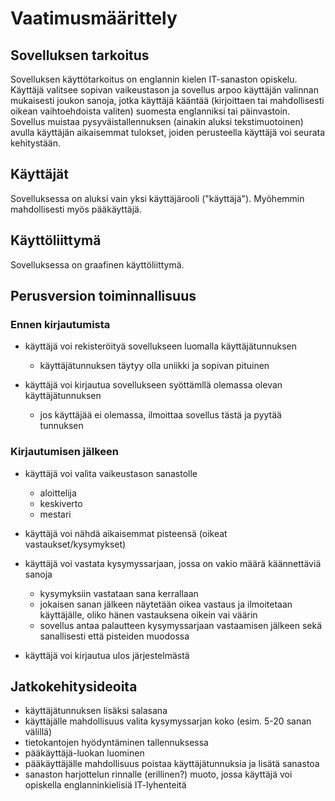 # Vaatimusmäärittely

## Sovelluksen tarkoitus

Sovelluksen käyttötarkoitus on englannin kielen IT-sanaston opiskelu. Käyttäjä valitsee sopivan vaikeustason ja sovellus arpoo käyttäjän valinnan mukaisesti joukon sanoja, jotka käyttäjä kääntää (kirjoittaen tai mahdollisesti oikean vaihtoehdoista valiten) suomesta englanniksi tai päinvastoin. Sovellus muistaa pysyväistallennuksen (ainakin aluksi tekstimuotoinen) avulla käyttäjän aikaisemmat tulokset, joiden perusteella käyttäjä voi seurata kehitystään.

## Käyttäjät

Sovelluksessa on aluksi vain yksi käyttäjärooli ("käyttäjä"). Myöhemmin mahdollisesti myös pääkäyttäjä.

## Käyttöliittymä

Sovelluksessa on graafinen käyttöliittymä.

## Perusversion toiminnallisuus

### Ennen kirjautumista

- käyttäjä voi rekisteröityä sovellukseen luomalla käyttäjätunnuksen
  - käyttäjätunnuksen täytyy olla uniikki ja sopivan pituinen

- käyttäjä voi kirjautua sovellukseen syöttämllä olemassa olevan käyttäjätunnuksen
  - jos käyttäjää ei olemassa, ilmoittaa sovellus tästä ja pyytää tunnuksen

### Kirjautumisen jälkeen

- käyttäjä voi valita vaikeustason sanastolle
  - aloittelija
  - keskiverto
  - mestari
 
- käyttäjä voi nähdä aikaisemmat pisteensä (oikeat vastaukset/kysymykset)

- käyttäjä voi vastata kysymyssarjaan, jossa on vakio määrä käännettäviä sanoja
  - kysymyksiin vastataan sana kerrallaan
  - jokaisen sanan jälkeen näytetään oikea vastaus ja ilmoitetaan käyttäjälle, oliko hänen vastauksena oikein vai väärin
  - sovellus antaa palautteen kysymyssarjaan vastaamisen jälkeen sekä sanallisesti että pisteiden muodossa

- käyttäjä voi kirjautua ulos järjestelmästä

## Jatkokehitysideoita

- käyttäjätunnuksen lisäksi salasana
- käyttäjälle mahdollisuus valita kysymyssarjan koko (esim. 5-20 sanan välillä)
- tietokantojen hyödyntäminen tallennuksessa
- pääkäyttäjä-luokan luominen
- pääkäyttäjälle mahdollisuus poistaa käyttäjätunnuksia ja lisätä sanastoa
- sanaston harjottelun rinnalle (erillinen?) muoto, jossa käyttäjä voi opiskella englanninkielisiä IT-lyhenteitä
